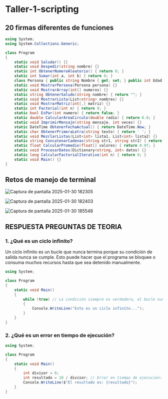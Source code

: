 # Taller-1-scripting
## 20 firmas diferentes de funciones
```c# 
using System;
using System.Collections.Generic;

class Program
{
    static void Saludar() {}
    static void Despedir(string nombre) {}
    static int ObtenerNumeroAleatorio() { return 0; }
    static int Sumar(int a, int b) { return 0; }
    class Persona { public string Nombre { get; set; } public int Edad { get; set; } }
    static void MostrarPersona(Persona persona) {}
    static void MostrarArray(int[] numeros) {}
    static string ObtenerSaludo(string nombre) { return ""; }
    static void MostrarLista(List<string> nombres) {}
    static void MostrarMatriz(int[,] matriz) {}
    static int Factorial(int n) { return 0; }
    static bool EsPar(int numero) { return false; }
    static double CalcularAreaCirculo(double radio) { return 0.0; }
    static void ImprimirMensaje(string mensaje, int veces) {}
    static DateTime ObtenerFechaActual() { return DateTime.Now; }
    static char ObtenerPrimeraLetra(string texto) { return ' '; }
    static void MezclarListas(List<int> lista1, List<int> lista2) {}
    static string ConcatenarCadenas(string str1, string str2) { return ""; }
    static float CalcularPromedio(float[] valores) { return 0.0f; }
    static void ProcesarDatos(Dictionary<string, int> datos) {}
    static long CalcularFactorialIterativo(int n) { return 0; }
    static void Main() {}
}
```


## Retos de manejo de terminal

![Captura de pantalla 2025-01-30 182305](https://github.com/user-attachments/assets/70c4ef69-fa4b-44e3-9fd6-b2a80b6892e0)

![Captura de pantalla 2025-01-30 182403](https://github.com/user-attachments/assets/58282006-b06a-4673-bbe3-4db13164e979)

![Captura de pantalla 2025-01-30 185548](https://github.com/user-attachments/assets/4659803c-b4be-4fc1-b5bc-c239f1900550)


## RESPUESTA PREGUNTAS DE TEORIA

### 1. ¿Qué es un ciclo infinito?

Un ciclo infinito es un bucle que nunca termina porque su condición de salida nunca se cumple. Esto puede hacer que el programa se bloquee o consuma muchos recursos hasta que sea detenido manualmente.
```c#
using System;

class Program
{
    static void Main()
    {
        while (true) // La condición siempre es verdadera, el bucle nunca se detiene
        {
            Console.WriteLine("Esto es un ciclo infinito...");
        }
    }
}
```
### 2. ¿Qué es un error en tiempo de ejecución?
```c#
using System;

class Program
{
    static void Main()
    {
        int divisor = 0;
        int resultado = 10 / divisor; // Error en tiempo de ejecución: división por cero
        Console.WriteLine($"El resultado es: {resultado}");
    }
}
```


